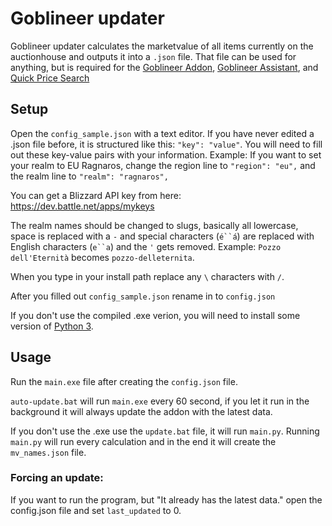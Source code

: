 # Goblineer updater

Goblineer updater calculates the marketvalue of all items currently on the auctionhouse and outputs it into a `.json` file. That file can be used for anything, but is required for the [Goblineer Addon](https://github.com/Petrosz007/goblineer-addon), [Goblineer Assistant](https://github.com/Petrosz007/goblineer-assistant), and [Quick Price Search](https://github.com/Petrosz007/goblineer-search)

## Setup
Open the `config_sample.json` with a text editor. If you have never edited a .json file before, it is structured like this: `"key": "value"`. You will need to fill out these key-value pairs with your information. Example: If you want to set your realm to EU Ragnaros, change the region line to `"region": "eu",` and the realm line to `"realm": "ragnaros",`


You can get a Blizzard API key from here: https://dev.battle.net/apps/mykeys

The realm names should be changed to slugs, basically all lowercase, space is replaced with a `-` and special characters (`é``á`) are replaced with English characters (`e``a`) and the `'` gets removed. Example: `Pozzo dell'Eternità` becomes `pozzo-delleternita`. 


When you type in your install path replace any `\` characters with `/`.


 After you filled out `config_sample.json` rename in to `config.json`

If you don't use the compiled .exe verion, you will need to install some version of [Python 3](https://www.python.org/downloads/).


## Usage
Run the `main.exe` file after creating the `config.json` file.

`auto-update.bat` will run `main.exe` every 60 second, if you let it run in the background it will always update the addon with the latest data.

If you don't use the .exe use the `update.bat` file, it will run `main.py`.
Running `main.py` will run every calculation and in the end it will create the `mv_names.json` file.


### Forcing an update:
If you want to run the program, but "It already has the latest data." open the config.json file and set `last_updated` to 0.
